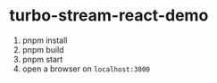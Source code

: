 # turbo-stream-react-demo

1. pnpm install
2. pnpm build
3. pnpm start
4. open a browser on `localhost:3000`
